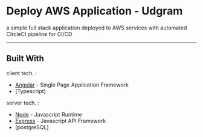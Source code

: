 # Deploy AWS Application - Udgram

a simple full stack application deployed to AWS services with automated CIrcleCI pipeline for CI/CD

---------------------------------------------------------------------


## Built With
client tech. :
- [Angular](https://angular.io/) - Single Page Application Framework
- [Typescript]

server tech. :
- [Node](https://nodejs.org) - Javascript Runtime
- [Express](https://expressjs.com/) - Javascript API Framework
- [postgreSQL]
